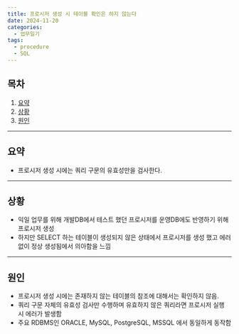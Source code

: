 ```yaml
---
title: 프로시저 생성 시 테이블 확인은 하지 않는다
date: 2024-11-20
categories:
  - 업무일기
tags:
  - procedure
  - SQL
---
```

## 목차
1. [요약](#요약)
2. [상황](#상황)
3. [원인](#원인)

---
## 요약
- 프로시저 생성 시에는 쿼리 구문의 유효성만을 검사한다.

---
## 상황
- 익일 업무를 위해 개발DB에서 테스트 했던 프로시저를 운영DB에도 반영하기 위해 프로시저 생성
- 하지만 SELECT 하는 테이블이 생성되지 않은 상태에서 프로시저를 생성 했고 에러 없이 정상 생성됨에서 의아함을 느낌

---
## 원인
- 프로시저 생성 시에는 존재하지 않는 테이블의 참조에 대해서는 확인하지 않음.
- 쿼리 구문 자체의 유효성 검사만 수행하며 유효하지 않은 쿼리라면 프로시저 실행 시 에러가 발생함
- 주요 RDBMS인 ORACLE, MySQL, PostgreSQL, MSSQL 에서 동일하게 동작함